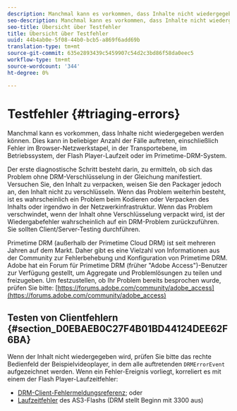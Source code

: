 ```yaml
---
description: Manchmal kann es vorkommen, dass Inhalte nicht wiedergegeben werden können. Dies kann in beliebiger Anzahl der Fälle auftreten, einschließlich Fehler im Browser-Netzwerkstapel, in der Transportebene, im Betriebssystem, der Flash Player-Laufzeit oder im Primetime-DRM-System.
seo-description: Manchmal kann es vorkommen, dass Inhalte nicht wiedergegeben werden können. Dies kann in beliebiger Anzahl der Fälle auftreten, einschließlich Fehler im Browser-Netzwerkstapel, in der Transportebene, im Betriebssystem, der Flash Player-Laufzeit oder im Primetime-DRM-System.
seo-title: Übersicht über Testfehler
title: Übersicht über Testfehler
uuid: 44b4ab0e-5f08-44b0-bcb5-a869f6add69b
translation-type: tm+mt
source-git-commit: 635e2893439c5459907c54d2c3bd86f58da0eec5
workflow-type: tm+mt
source-wordcount: '344'
ht-degree: 0%

---
```



# Testfehler {#triaging-errors}

Manchmal kann es vorkommen, dass Inhalte nicht wiedergegeben werden können. Dies kann in beliebiger Anzahl der Fälle auftreten, einschließlich Fehler im Browser-Netzwerkstapel, in der Transportebene, im Betriebssystem, der Flash Player-Laufzeit oder im Primetime-DRM-System.

Der erste diagnostische Schritt besteht darin, zu ermitteln, ob sich das Problem ohne DRM-Verschlüsselung in der Gleichung manifestiert. Versuchen Sie, den Inhalt zu verpacken, weisen Sie den Packager jedoch an, den Inhalt nicht zu verschlüsseln. Wenn das Problem weiterhin besteht, ist es wahrscheinlich ein Problem beim Kodieren oder Verpacken des Inhalts oder irgendwo in der Netzwerkinfrastruktur. Wenn das Problem verschwindet, wenn der Inhalt ohne Verschlüsselung verpackt wird, ist der Wiedergabefehler wahrscheinlich auf ein DRM-Problem zurückzuführen. Sie sollten Client/Server-Testing durchführen.

Primetime DRM (außerhalb der Primetime Cloud DRM) ist seit mehreren Jahren auf dem Markt. Daher gibt es eine Vielzahl von Informationen aus der Community zur Fehlerbehebung und Konfiguration von Primetime DRM. Adobe hat ein Forum für Primetime DRM (früher &quot;Adobe Access&quot;)-Benutzer zur Verfügung gestellt, um Aggregate und Problemlösungen zu teilen und freizugeben. Um festzustellen, ob Ihr Problem bereits besprochen wurde, prüfen Sie bitte: [https://forums.adobe.com/community/adobe_access](https://forums.adobe.com/community/adobe_access)

## Testen von Clientfehlern {#section_D0EBAEB0C27F4B01BD44124DEE62F6BA}

Wenn der Inhalt nicht wiedergegeben wird, prüfen Sie bitte das rechte Bedienfeld der Beispielvideoplayer, in dem alle auftretenden `DRMErrorEvent` aufgezeichnet werden. Wenn ein Fehler-Ereignis vorliegt, korreliert es mit einem der Flash Player-Laufzeitfehler:

* [DRM-Client-Fehlermeldungsreferenz](https://help.adobe.com/en_US/primetime/drm/index.html#reference-DRM_Client_Error_Messages); oder
* [Laufzeitfehler](https://help.adobe.com/en_US/FlashPlatform/reference/actionscript/3/runtimeErrors.html)  des AS3-Flashs (DRM stellt Beginn mit 3300 aus)

